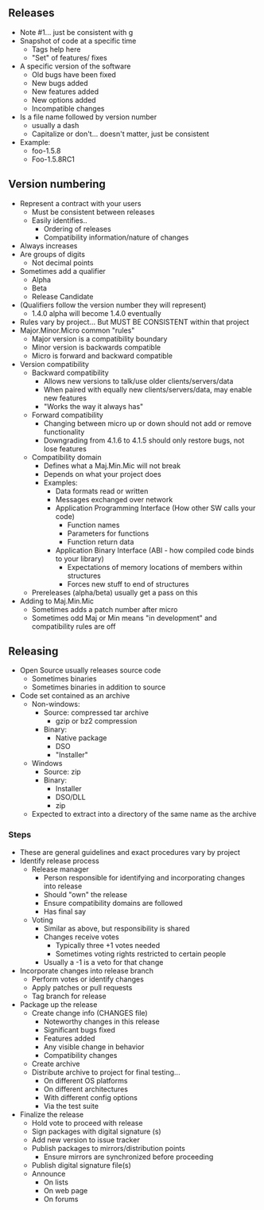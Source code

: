 
## Releases
* Note #1... just be consistent with g
* Snapshot of code at a specific time
  * Tags help here
  * "Set" of features/ fixes
* A specific version of the software
  * Old bugs have been fixed
  * New bugs added
  * New features added
  * New options added
  * Incompatible changes
* Is a file name followed by version number
  * usually a dash
  * Capitalize or don't... doesn't matter, just be consistent
* Example:
  * foo-1.5.8
  * Foo-1.5.8RC1

## Version numbering
* Represent a contract with your users
  * Must be consistent between releases
  * Easily identifies..
    * Ordering of releases
    * Compatibility information/nature of changes
* Always increases
* Are groups of digits
  * Not decimal points
* Sometimes add a qualifier
  * Alpha
  * Beta
  * Release Candidate
* (Qualifiers follow the version number they will represent)
  * 1.4.0 alpha will become 1.4.0 eventually
* Rules vary by project... But MUST BE CONSISTENT within that project
* Major.Minor.Micro common "rules"
  * Major version is a compatibility boundary
  * Minor version is backwards compatible
  * Micro is forward and backward compatible
* Version compatibility
  * Backward compatibility
    * Allows new versions to talk/use older clients/servers/data
    * When paired with equally new clients/servers/data, may enable new features
    * "Works the way it always has"
  * Forward compatibility
    * Changing between micro up or down should not add or remove functionality
    * Downgrading from 4.1.6 to 4.1.5 should only restore bugs, not lose features
  * Compatibility domain
    * Defines what a Maj.Min.Mic will not break
    * Depends on what your project does
    * Examples:
      * Data formats read or written
      * Messages exchanged over network
      * Application Programming Interface (How other SW calls your code)
        * Function names
        * Parameters for functions
        * Function return data
      * Application Binary Interface (ABI - how compiled code binds to your library)
        * Expectations of memory locations of members within structures
        * Forces new stuff to end of structures
  * Prereleases (alpha/beta) usually get a pass on this
* Adding to Maj.Min.Mic
  * Sometimes adds a patch number after micro
  * Sometimes odd Maj or Min means "in development" and compatibility rules are off

## Releasing
* Open Source usually releases source code
  * Sometimes binaries
  * Sometimes binaries in addition to source
* Code set contained as an archive
  * Non-windows:
    * Source: compressed tar archive
      * gzip or bz2 compression
    * Binary:
      * Native package
      * DSO
      * "Installer"
  * Windows
    * Source: zip
    * Binary:
      * Installer
      * DSO/DLL
      * zip
  * Expected to extract into a directory of the same name as the archive

### Steps
* These are general guidelines and exact procedures vary by project
* Identify release process
  * Release manager
    * Person responsible for identifying and incorporating changes into release
    * Should "own" the release
    * Ensure compatibility domains are followed
    * Has final say
  * Voting
    * Similar as above, but responsibility is shared
    * Changes receive votes
      * Typically three +1 votes needed
      * Sometimes voting rights restricted to certain people
    * Usually a -1 is a veto for that change
* Incorporate changes into release branch
  * Perform votes or identify changes
  * Apply patches or pull requests
  * Tag branch for release
* Package up the release
  * Create change info (CHANGES file)
    * Noteworthy changes in this release
    * Significant bugs fixed
    * Features added
    * Any visible change in behavior
    * Compatibility changes
  * Create archive
  * Distribute archive to project for final testing...
    * On different OS platforms
    * On different architectures
    * With different config options
    * Via the test suite
* Finalize the release
  * Hold vote to proceed with release
  * Sign packages with digital signature (s)
  * Add new version to issue tracker
  * Publish packages to mirrors/distribution points
    * Ensure mirrors are synchronized before proceeding
  * Publish digital signature file(s)
  * Announce
    * On lists
    * On web page
    * On forums
